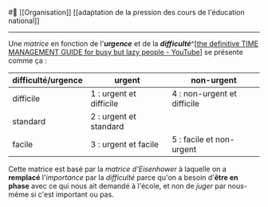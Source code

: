 #🌲  [[Organisation]] [[adaptation de la pression des cours de l'éducation national]]

---
Une *matrice* en fonction de l'***urgence*** et de la ***difficulté***^[[the definitive TIME MANAGEMENT GUIDE for busy but lazy people - YouTube](https://youtu.be/QzX9SG83U8k?t=594)] se présente comme ça :

difficulté/urgence |urgent|non-urgent
--|--|--
difficile|1 : urgent et difficile|4 : non-urgent et difficile
standard|2 : urgent et standard
facile|3 : urgent et facile|5 : facile et non-urgent

Cette matrice est basé par la *matrice d'Eisenhower* à laquelle on a **remplacé** l'*importance* par la *difficulté* parce qu'on a besoin d'**être en phase** avec ce qui nous ait demandé à l'école, et non de *juger* par nous-même si c'est important ou pas.